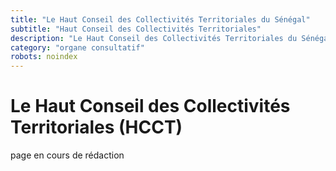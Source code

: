 ```yaml
---
title: "Le Haut Conseil des Collectivités Territoriales du Sénégal"
subtitle: "Haut Conseil des Collectivités Territoriales"
description: "Le Haut Conseil des Collectivités Territoriales du Sénégal"
category: "organe consultatif"
robots: noindex
---
```


# Le Haut Conseil des Collectivités Territoriales (HCCT)

page en cours de rédaction
